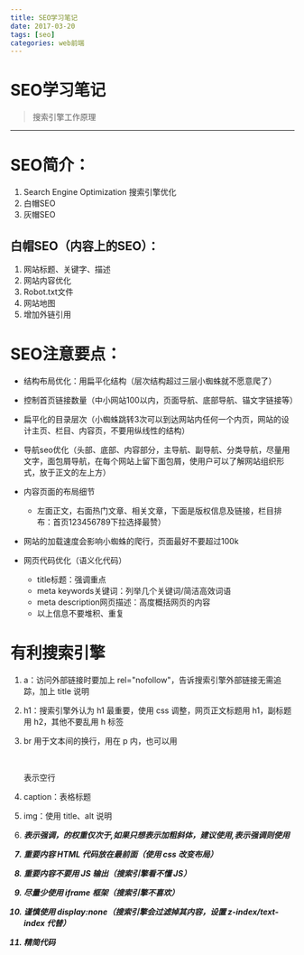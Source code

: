 ```yaml
---
title: SEO学习笔记
date: 2017-03-20
tags: [seo]
categories: web前端
---
```


# SEO学习笔记

>搜索引擎工作原理

---

# SEO简介：
1. Search Engine Optimization 搜索引擎优化
2. 白帽SEO
3. 灰帽SEO

<!--more-->

## 白帽SEO（内容上的SEO）：
1. 网站标题、关键字、描述
2. 网站内容优化
3. Robot.txt文件
4. 网站地图
5. 增加外链引用

# SEO注意要点：

- 结构布局优化：用扁平化结构（层次结构超过三层小蜘蛛就不愿意爬了）

- 控制首页链接数量（中小网站100以内，页面导航、底部导航、锚文字链接等）

- 扁平化的目录层次（小蜘蛛跳转3次可以到达网站内任何一个内页，网站的设计主页、栏目、内容页，不要用纵线性的结构）

- 导航seo优化（头部、底部、内容部分，主导航、副导航、分类导航，尽量用文字，面包屑导航，在每个网站上留下面包屑，使用户可以了解网站组织形式，放于正文的左上方）

- 内容页面的布局细节

  - 左面正文，右面热门文章、相关文章，下面是版权信息及链接，栏目排布：首页123456789下拉选择最赞）

- 网站的加载速度会影响小蜘蛛的爬行，页面最好不要超过100k

- 网页代码优化（语义化代码）
  - title标题：强调重点
  - meta keywords关键词：列举几个关键词/简洁高效词语
  - meta description网页描述：高度概括网页的内容
  - 以上信息不要堆积、重复

# 有利搜索引擎
1. a：访问外部链接时要加上 rel="nofollow"，告诉搜索引擎外部链接无需追踪，加上 title 说明

2. h1：搜索引擎外认为 h1 最重要，使用 css 调整，网页正文标题用 h1，副标题用 h2，其他不要乱用 h 标签

3. br 用于文本间的换行，用在 p 内，也可以用 <p><br/></p> 表示空行

4. caption：表格标题

5. img：使用 title、alt 说明

6. <strong><em>表示强调，<em>的权重仅次于<strong>,如果只想表示加粗斜体，建议使用<b><i>,表示强调则使用<strong><em>

7. 重要内容 HTML 代码放在最前面（使用 css 改变布局）

8. 重要内容不要用 JS 输出（搜索引擎看不懂 JS）

9. 尽量少使用 iframe 框架（搜索引擎不喜欢）

10. 谨慎使用 display:none（搜索引擎会过滤掉其内容，设置 z-index/text-index 代替）

11. 精简代码
